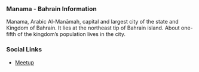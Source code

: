 ### Manama - Bahrain Information
Manama, Arabic Al-Manāmah, capital and largest city of the state and Kingdom of Bahrain. It lies at the northeast tip of Bahrain island. About one-fifth of the kingdom’s population lives in the city. 

### Social Links
* [Meetup](https://www.meetup.com/owasp-manama/)


